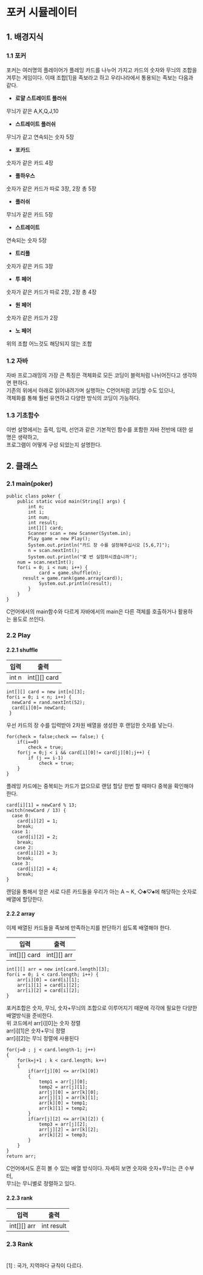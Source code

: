 포커 시뮬레이터
=
## 1. 배경지식
### 1.1 포커

포커는 여러명의 플레이어가 플레잉 카드를 나누어 가지고 카드의 숫자와 무늬의 조합을 겨루는 게임이다.
이때 조합[1]을 족보라고 하고 우리나라에서 통용되는 족보는 다음과 같다.
* **로얄 스트레이트 플러쉬**

무늬가 같은 A,K,Q,J,10
* **스트레이트 플러쉬**

무늬가 같고 연속되는 숫자 5장
* **포카드**

숫자가 같은 카드 4장
* **풀하우스**

숫자가 같은 카드가 따로 3장, 2장 총 5장
* **플러쉬**

무늬가 같은 카드 5장
* **스트레이트**

연속되는 숫자 5장
* **트리플**

숫자가 같은 카드 3장
* **투 페어**

숫자가 같은 카드가 따로 2장, 2장 총 4장
* **원 페어**

숫자가 같은 카드가 2장
* **노 페어**

위의 조합 어느것도 해당되지 않는 조합 
### 1.2 자바

자바 프로그래밍의 가장 큰 특징은 객체화로 모든 코딩이 블럭처럼 나뉘어진다고 생각하면 편하다.
<br>
기존의 위에서 아래로 읽어내려가며 실행하는 C언어처럼 코딩할 수도 있으나,
<br>
객체화를 통해 훨씬 유연하고 다양한 방식의 코딩이 가능하다.
### 1.3 기초함수

이번 설명에서는 출력, 입력, 선언과 같은 기본적인 함수를 포함한 자바 전반에 대한 설명은 생략하고,
<br>
프로그램이 어떻게 구성 되었는지 설명한다.
## 2. 클래스
### 2.1 main(poker)
<pre><code>public class poker {
	public static void main(String[] args) {
		int n;
		int i;
		int num;
		int result;
		int[][] card;
		Scanner scan = new Scanner(System.in);
		Play game = new Play();
		System.out.println("카드 장 수를 설정해주십시오 [5,6,7]");
		n = scan.nextInt();
		System.out.println("몇 번 실험하시겠습니까");
    num = scan.nextInt();
    for(i = 0; i < num; i++) {
			card = game.shuffle(n);
      result = game.rank(game.array(card));
			System.out.println(result);
		}
	}
}</code></pre>
C언어에서의 main함수와 다르게 자바에서의 main은 다른 객체를 호출하거나 활용하는 용도로 쓰인다.
### 2.2 Play
#### 2.2.1 shuffle
|입력|출력|
|-|-|
|int n|int[][] card|
<pre><code>int[][] card = new int[n][3];
for(i = 0; i < n; i++) {
  newCard = rand.nextInt(52);
  card[i][0]= newCard;
 }</code></pre>
우선 카드의 장 수를 입력받아 2차원 배열을 생성한 후 랜덤한 숫자를 넣는다.
<pre><code>for(check = false;check == false;) {
	if(i==0)
		check = true;
	for(j = 0;j < i && card[i][0]!= card[j][0];j++) {
		if (j == i-1) 
			check = true;
	}
}</code></pre>
플레잉 카드에는 중복되는 카드가 없으므로 랜덤 할당 한번 할 때마다 중복을 확인해야 한다.
<pre><code>card[i][1] = newCard % 13;
switch(newCard / 13) {
  case 0:
    card[i][2] = 1;
    break;
  case 1:
    card[i][2] = 2;
    break;
   case 2:
    card[i][2] = 3;
    break;
  case 3:
    card[i][2] = 4;
    break;
}</code></pre>
랜덤을 통해서 얻은 서로 다른 카드들을 우리가 아는 A ~ K, ◇♣♡♠에 해당하는 숫자로 배열에 할당한다. 
#### 2.2.2 array

이제 배열된 카드들을 족보에 만족하는지를 판단하기 쉽도록 배열해야 한다.

|입력|출력|
|-|-|
|int[][] card|int[][] arr|
<pre><code>int[][] arr = new int[card.length][3];
for(i = 0; i < card.length; i++) {
	arr[i][0] = card[i][1];
	arr[i][1] = card[i][2];
	arr[i][2] = card[i][2];
}</code></pre>
포커조합은 숫자, 무늬, 숫자+무늬의 조합으로 이루어지기 때문에 각각에 필요한 다양한 배열방식을 준비한다.
<br>
위 코드에서 arr[i][0]는 숫자 정렬
<br>
arr[i][1]은 숫자+무늬 정렬
<br>
arr[i][2]는 무늬 정렬에 사용된다
<pre><code>for(j=0 ; j < card.length-1; j++)
{
	for(k=j+1 ; k < card.length; k++)
	{
		if(arr[j][0] <= arr[k][0])
		{
			temp1 = arr[j][0];
			temp2 = arr[j][1];
			arr[j][0] = arr[k][0];
			arr[j][1] = arr[k][1];
			arr[k][0] = temp1;
			arr[k][1] = temp2;
		}
		if(arr[j][2] <= arr[k][2]) {
			temp3 = arr[j][2];
			arr[j][2] = arr[k][2];
			arr[k][2] = temp3;
		}
	}
}
return arr;</code></pre>
C언어에서도 흔히 볼 수 있는 배열 방식이다. 자세히 보면 숫자와 숫자+무늬는 큰 수부터,
<br>
무늬는 무니별로 정렬하고 있다.
#### 2.2.3 rank
|입력|출력|
|-|-|
|int[][] arr|int result|
### 2.3 Rank
####
<br>
[1] : 국가, 지역마다 규칙이 다르다.
